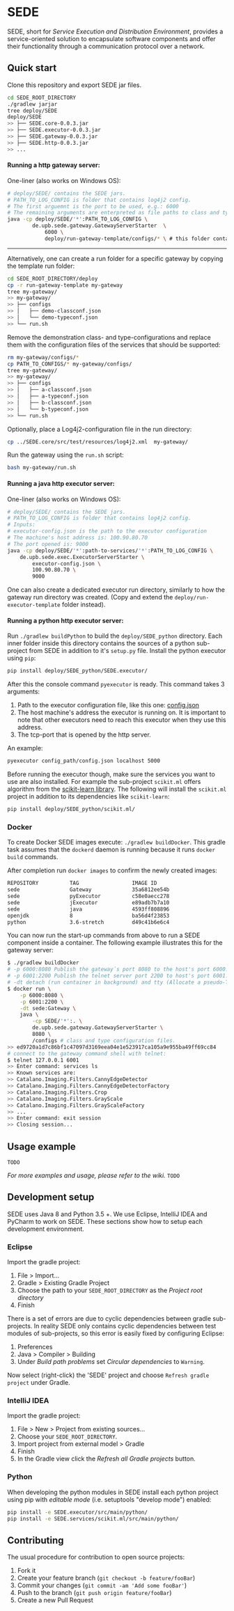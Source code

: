 # SEDE

SEDE, short for _Service Execution and Distribution Environment_, provides a service-oriented solution to encapsulate software components and offer their functionality through a communication protocol over a network.

## Quick start

Clone this repository and export SEDE jar files.
``` sh
cd SEDE_ROOT_DIRECTORY
./gradlew jarjar
tree deploy/SEDE
deploy/SEDE
>> ├── SEDE.core-0.0.3.jar
>> ├── SEDE.executor-0.0.3.jar
>> ├── SEDE.gateway-0.0.3.jar
>> ├── SEDE.http-0.0.3.jar
>> ...
```

#### Running a http gateway server:

One-liner (also works on Windows OS):
```sh
# deploy/SEDE/ contains the SEDE jars.
# PATH_TO_LOG_CONFIG is folder that contains log4j2 config.
# The first arguemnt is the port to be used, e.g.: 6000 
# The remaining arguments are enterpreted as file paths to class and type-configurations:
java -cp deploy/SEDE/'*':PATH_TO_LOG_CONFIG \ 
        de.upb.sede.gateway.GatewayServerStarter  \
            6000 \
            deploy/run-gateway-template/configs/* \ # this folder contains all service and type configurations offered by this project.
```

---
Alternatively, one can create a run folder for a specific gateway by copying the template run folder:
```sh
cd SEDE_ROOT_DIRECTORY/deploy
cp -r run-gateway-template my-gateway
tree my-gateway/
>> my-gateway/
>> ├── configs
>> │   ├── demo-classconf.json
>> │   └── demo-typeconf.json
>> └── run.sh
```
Remove the demonstration class- and type-configurations and replace them with the configuration files of the services that should be supported:
``` sh
rm my-gateway/configs/*
cp PATH_TO_CONFIGS/* my-gateway/configs/
tree my-gateway/
>> my-gateway/
>> ├── configs
>> │   ├── a-classconf.json
>> │   ├── a-typeconf.json
>> │   ├── b-classconf.json
>> │   └── b-typeconf.json
>> └── run.sh
```
Optionally, place a Log4j2-configuration file in the run directory:
``` sh
cp ../SEDE.core/src/test/resources/log4j2.xml  my-gateway/
``` 
Run the gateway using the `run.sh` script:
```sh
bash my-gateway/run.sh
```

#### Running a java http executor server:

One-liner (also works on Windows OS):
```sh
# deploy/SEDE/ contains the SEDE jars.
# PATH_TO_LOG_CONFIG is folder that contains log4j2 config.
# Inputs:
# executor-config.json is the path to the executor configuration
# The machine's host address is: 100.90.80.70
# The port opened is: 9000
java -cp deploy/SEDE/'*':path-to-services/'*':PATH_TO_LOG_CONFIG \
    de.upb.sede.exec.ExecutorServerStarter \
        executor-config.json \
        100.90.80.70 \
        9000
```
One can also create a dedicated executor run directory, similarly to how the gateway run directory was created. (Copy and extend the `deploy/run-executor-template` folder instead).

#### Running a python http executor server:

Run `./gradlew buildPython` to build the `deploy/SEDE_python` directory. Each inner folder inside this directory contains the sources of a python sub-project from SEDE in addition to it's `setup.py` file. 
Install the python executor using `pip`:
``` sh
pip install deploy/SEDE_python/SEDE.executor/
```
After this the console command `pyexecutor` is ready. This command takes 3 arguments:

1. Path to the executor configuration file, like this one: [config.json](https://github.com/fmohr/SEDE/blob/develop/SEDE.services/scikit.ml/src/test/resources/executor/config.json)
2. The host machine's address the executor is running on. It is important to note that other executors need to reach this executor when they use this address.
3. The tcp-port that is opened by the http server.

An example:
``` sh
pyexecutor config_path/config.json localhost 5000
```

Before running the executor though, make sure the services you want to use are also installed. For example the sub-project `scikit.ml` offers algorithm from the [scikit-learn library](scikit-learn.org).
The following will install the `scikit.ml` project in addition to its dependencies like `scikit-learn`:
``` sh
pip install deploy/SEDE_python/scikit.ml/
``` 

### Docker

To create Docker SEDE images execute: `./gradlew buildDocker`. This gradle task assumes that the `dockerd` daemon is running because it runs `docker build` commands.

After completion run `docker images` to confirm the newly created images:

``` sh
REPOSITORY          TAG                 IMAGE ID
sede                Gateway             35a6812ee54b
sede                pyExecutor          c58e0aecc278
sede                jExecutor           e89adb7b7a10
sede                java                4593ff808896
openjdk             8                   ba56d4f23853
python              3.6-stretch         d49c41b6e6c4
```

You can now run the start-up commands from above to run a SEDE component inside a container. The following example illustrates this for the gateway server:

``` sh
$ ./gradlew buildDocker
# -p 6000:8080 Publish the gateway᾿s port 8080 to the host's port 6000.
# -p 6001:2200 Publish the telnet server port 2200 to host's port 6001.
# -dt detach (run container in background) and tty (Allocate a pseudo-TTY)
$ docker run \
    -p 6000:8080 \
    -p 6001:2200 \
    -dt sede:Gateway \
    java \
        -cp SEDE/'*':. \
        de.upb.sede.gateway.GatewayServerStarter \
        8080 \
        /configs # class and type configuration files.
>> ed9720a1d7c86bf1c47097d3169eea04e1e523917ca105a9e955ba49ff69cc84
# connect to the gateway command shell with telnet:
$ telnet 127.0.0.1 6001
>> Enter command: services ls
>> Known services are:
>> Catalano.Imaging.Filters.CannyEdgeDetector
>> Catalano.Imaging.Filters.CannyEdgeDetectorFactory
>> Catalano.Imaging.Filters.Crop
>> Catalano.Imaging.Filters.GrayScale
>> Catalano.Imaging.Filters.GrayScaleFactory 
>> ...
>> Enter command: exit session
>> Closing session...
```

## Usage example

`TODO`

_For more examples and usage, please refer to the wiki._ `TODO`

## Development setup

SEDE uses Java 8 and Python 3.5 +.
We use Eclipse, IntelliJ IDEA and PyCharm to work on SEDE. These sections show how to setup each development environment.

### Eclipse

Import the gradle project:

1. File > Import...
2. Gradle > Existing Gradle Project
3. Choose the path to your `SEDE_ROOT_DIRECTORY` as the _Project root directory_
4. Finish

There is a set of errors are due to cyclic dependencies between gradle sub-projects. In reality SEDE only contains cyclic dependencies between test modules of sub-projects, so this error is easily fixed by configuring Eclipse:

1. Preferences
2. Java > Compiler > Building
3. Under _Build path problems_ set _Circular dependencies_ to `Warning`.

Now select (right-click) the 'SEDE' project and choose `Refresh gradle project` under Gradle.

### IntelliJ IDEA

Import the gradle project:

1. File > New > Project from existing sources...
2. Choose your `SEDE_ROOT_DIRECTORY`.
3. Import project from external model > Gradle
4. Finish
5. In the Gradle view click the _Refresh all Gradle projects_ button.

### Python

When developing the python modules in SEDE install each python project using pip with _editable mode_ (i.e. setuptools "develop mode") enabled:

``` sh
pip install -e SEDE.executor/src/main/python/
pip install -e SEDE.services/scikit.ml/src/main/python/
```

## Contributing

The usual procedure for contribution to open source projects:
1. Fork it
2. Create your feature branch (`git checkout -b feature/fooBar`)
3. Commit your changes (`git commit -am 'Add some fooBar'`)
4. Push to the branch (`git push origin feature/fooBar`)
5. Create a new Pull Request